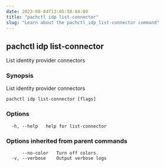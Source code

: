 ```yaml
---
date: 2023-08-04T13:05:50-04:00
title: "pachctl idp list-connector"
slug: "Learn about the pachctl_idp_list-connector command"
---
```


## pachctl idp list-connector

List identity provider connectors

### Synopsis

List identity provider connectors

```
pachctl idp list-connector [flags]
```

### Options

```
  -h, --help   help for list-connector
```

### Options inherited from parent commands

```
      --no-color   Turn off colors.
  -v, --verbose    Output verbose logs
```


